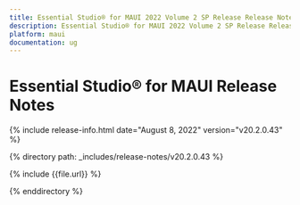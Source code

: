 ```yaml
---
title: Essential Studio® for MAUI 2022 Volume 2 SP Release Release Notes  
description: Essential Studio® for MAUI 2022 Volume 2 SP Release Release Notes  
platform: maui
documentation: ug
---
```


# Essential Studio® for MAUI  Release Notes  

{% include release-info.html date="August 8, 2022"  version="v20.2.0.43" %} 

{% directory path: _includes/release-notes/v20.2.0.43 %}

{% include {{file.url}} %}

{% enddirectory %}